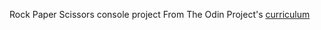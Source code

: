 Rock Paper Scissors console project
From The Odin Project's [curriculum](https://www.theodinproject.com/courses/web-development-101/lessons/rock-paper-scissors?ref=lnav)